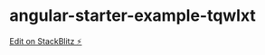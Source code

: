 # angular-starter-example-tqwlxt

[Edit on StackBlitz ⚡️](https://stackblitz.com/edit/angular-starter-example-tqwlxt)
